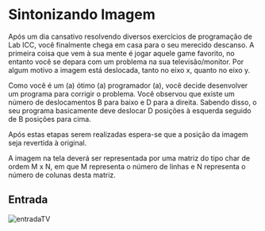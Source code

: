 # Sintonizando Imagem

Após um dia cansativo resolvendo diversos exercícios de programação de Lab ICC, você finalmente chega em casa para o seu merecido descanso. A primeira coisa que 
vem à sua mente é jogar aquele game favorito, no entanto você se depara com um problema na sua televisão/monitor. Por algum motivo a imagem está deslocada, tanto
no eixo x, quanto no eixo y.

Como você é um (a) ótimo (a) programador (a), você decide desenvolver um programa para corrigir o problema. Você observou que existe um número de deslocamentos B
para baixo e D para a direita. Sabendo disso, o seu programa basicamente deve deslocar D posições à esquerda seguido de B posições para cima.

Após estas etapas serem realizadas espera-se que a posição da imagem seja revertida à original.

A imagem na tela deverá ser representada por uma matriz do tipo char de ordem M x N, em que M representa o número de linhas e N representa o número de colunas desta 
matriz.

## Entrada
![entradaTV](https://user-images.githubusercontent.com/100383925/211212973-b3e77f8c-3009-4417-9177-b4daf7bd805a.jpg)
